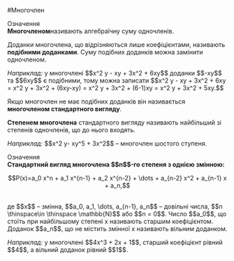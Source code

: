#Многочлен

<div class="space">
<div class="eoz-wrap">
<span class="eoz">Означення</span>
<div class="eoz-text">
<b>Многочленом</b>називають алгебраїчну суму одночленiв.
</div>
</div>
</div>

<p>Доданки многочлена, що вiдрiзняються лише коефiцiєнтами, називають <b>подiбними доданками</b>. Суму подiбних доданкiв можна замiнити одночленом.</p>

<p><i>Наприклад:</i> у многочлені $$x^2 y - xy + 3x^2 + 6xy$$ доданки $$-xy$$ та $$6xy$$ є подібними, тому можна записати $$x^2 y - xy + 3x^2 + 6xy = x^2 y + 3x^2 + (6xy-xy) = x^2 y + 3x^2 + (6-1)xy = x^2 y + 3x^2 + 5xy.$$</p>

<p>Якщо многочлен не має подібних доданків він називається <b>многочленом стандартного вигляду</b>.</p>

<p><b>Степенем многочлена</b> стандартного вигляду називають найбільший зі степенів одночленів, що до нього входять.</p>

<p><i>Наприклад:</i> $$x^2 y- xy^5 + 3x^2$$ – многочлен шостого ступеня.</p>

<div class="space">
<div class="eoz-wrap">
<span class="eoz">Означення</span>
<div class="eoz-text">
<b>Стандартний вигляд многочлена $$n$$-го степеня з однією змінною:</b><br>
<p align="center">$$P(x)=a_0 x^n + a_1 x^{n-1} + a_2 x^{n-2} + \dots + a_{n-2} x^2 + a_{n-1} x + a_n,$$</p><br>
де $$x$$ – змінна, $$a_0, a_1, \dots, a_{n-1}, a_n$$ – довільні числа, $$n \thinspace\in \thinspace \mathbb{N}$$ або $$n = 0$$. Число $$a_0$$, що стоїть при найбільшому степені x називають старшим коефіцієнтом. Доданок $$a_n$$, що не містить змінної x називають вільним доданком.
</div>
</div>
</div>

<p><i>Наприклад:</i> у многочлені $$4x^3 + 2x + 1$$, старший коефіцієнт рівний $$4$$, а вільний доданок рівний $$1$$.</p>